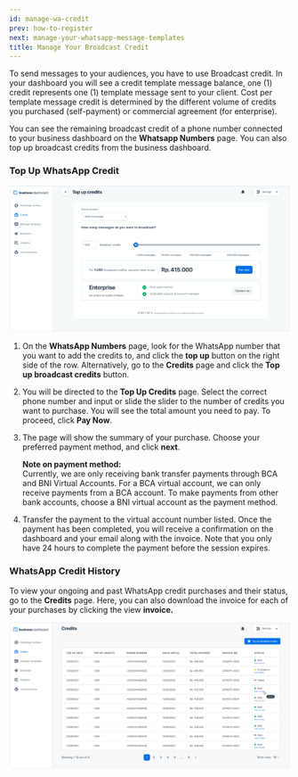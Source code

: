 ```yaml
---
id: manage-wa-credit
prev: how-to-register
next: manage-your-whatsapp-message-templates
title: Manage Your Broadcast Credit
---
```


To send messages to your audiences, you have to use Broadcast credit. In your dashboard you will see a credit template message balance, one (1) credit represents one (1) template message sent to your client. Cost per template message credit is determined by the different volume of credits you purchased (self-payment) or commercial agreement (for enterprise).

You can see the remaining broadcast credit of a phone number connected to your business dashboard on the **Whatsapp Numbers** page. You can also top up broadcast credits from the business dashboard.

### Top Up WhatsApp Credit

![Credit](./images/image-top-up-credits.png)

1. On the **WhatsApp Numbers** page, look for the WhatsApp number that you want to add the credits to, and click the **top up** button on the right side of the row. Alternatively, go to the **Credits** page and click the **Top up broadcast credits** button.

2. You will be directed to the **Top Up Credits** page. Select the correct phone number and input or slide the slider to the number of credits you want to purchase. You will see the total amount you need to pay. To proceed, click **Pay Now**.

3. The page will show the summary of your purchase. Choose your preferred payment method, and click **next**.

    **Note on payment method:**  
Currently, we are only receiving bank transfer payments through BCA and BNI Virtual Accounts. For a BCA virtual account, we can only receive payments from a BCA account. To make payments from other bank accounts, choose a BNI virtual account as the payment method.

4. Transfer the payment to the virtual account number listed. Once the payment has been completed, you will receive a confirmation on the dashboard and your email along with the invoice. Note that you only have 24 hours to complete the payment before the session expires.

### WhatsApp Credit History

To view your ongoing and past WhatsApp credit purchases and their status, go to the **Credits** page. Here, you can also download the invoice for each of your purchases by clicking the view **invoice.**

![Credit History](./images/image-credit-history.png)
